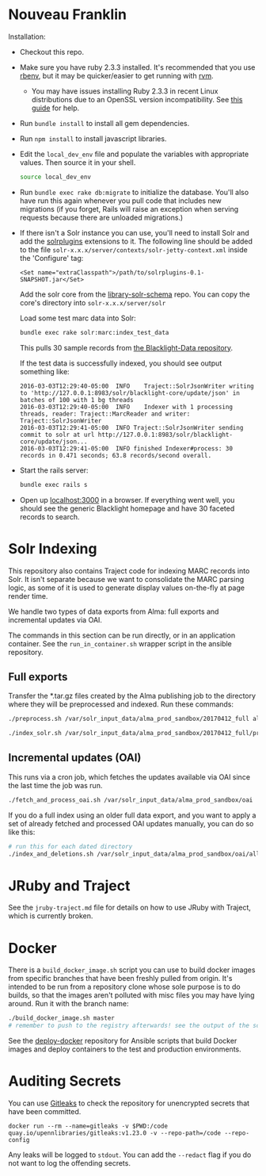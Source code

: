 
# Nouveau Franklin

Installation:

- Checkout this repo.

- Make sure you have ruby 2.3.3 installed. It's recommended that you
  use [rbenv](https://github.com/rbenv/rbenv), but it may be
  quicker/easier to get running with [rvm](https://rvm.io/).
  - You may have issues installing Ruby 2.3.3 in recent Linux distributions due to an OpenSSL version incompatibility. See [this guide](https://www.garron.me/en/linux/install-ruby-2-3-3-ubuntu.html) for help.

- Run `bundle install` to install all gem dependencies.

- Run `npm install` to install javascript libraries.

- Edit the `local_dev_env` file and populate the variables with
  appropriate values. Then source it in your shell.

  ```bash
  source local_dev_env
  ```

- Run `bundle exec rake db:migrate` to initialize the database. You'll
  also have run this again whenever you pull code that includes new
  migrations (if you forget, Rails will raise an exception when serving
  requests because there are unloaded migrations.)

- If there isn't a Solr instance you can use, you'll need to install
  Solr and add the
  [solrplugins](https://github.com/upenn-libraries/solrplugins)
  extensions to it. The following line should be added to the file
  `solr-x.x.x/server/contexts/solr-jetty-context.xml` inside the
  'Configure' tag:

  ```
  <Set name="extraClasspath">/path/to/solrplugins-0.1-SNAPSHOT.jar</Set>
  ```

  Add the solr core from the
  [library-solr-schema](https://gitlab.library.upenn.edu/discovery/library-solr-schema)
  repo. You can copy the core's directory into `solr-x.x.x/server/solr`

  Load some test marc data into Solr:

  ```bash
  bundle exec rake solr:marc:index_test_data
  ```

  This pulls 30 sample records from
  [the Blacklight-Data repository](https://github.com/projectblacklight/blacklight-data).

  If the test data is successfully indexed, you should see output
  something like:

  ```
  2016-03-03T12:29:40-05:00  INFO    Traject::SolrJsonWriter writing to 'http://127.0.0.1:8983/solr/blacklight-core/update/json' in batches of 100 with 1 bg threads
  2016-03-03T12:29:40-05:00  INFO    Indexer with 1 processing threads, reader: Traject::MarcReader and writer: Traject::SolrJsonWriter
  2016-03-03T12:29:41-05:00  INFO Traject::SolrJsonWriter sending commit to solr at url http://127.0.0.1:8983/solr/blacklight-core/update/json...
  2016-03-03T12:29:41-05:00  INFO finished Indexer#process: 30 records in 0.471 seconds; 63.8 records/second overall.
  ```

- Start the rails server:

  ```bash
  bundle exec rails s
  ```

- Open up [localhost:3000](localhost:3000) in a browser.  If
  everything went well, you should see the generic Blacklight homepage
  and have 30 faceted records to search.

# Solr Indexing

This repository also contains Traject code for indexing MARC records
into Solr. It isn't separate because we want to consolidate the MARC
parsing logic, as some of it is used to generate display values
on-the-fly at page render time.

We handle two types of data exports from Alma: full exports and
incremental updates via OAI.

The commands in this section can be run directly, or in an application
container. See the `run_in_container.sh` wrapper script in the ansible
repository.

## Full exports

Transfer the *.tar.gz files created by the Alma publishing job to the
directory where they will be preprocessed and indexed. Run these commands:

```bash
./preprocess.sh /var/solr_input_data/alma_prod_sandbox/20170412_full allTitles

./index_solr.sh /var/solr_input_data/alma_prod_sandbox/20170412_full/processed
```

## Incremental updates (OAI)

This runs via a cron job, which fetches the updates available via OAI
since the last time the job was run.

```bash
./fetch_and_process_oai.sh /var/solr_input_data/alma_prod_sandbox/oai
```

If you do a full index using an older full data export, and you want
to apply a set of already fetched and processed OAI updates manually,
you can do so like this:

```bash
# run this for each dated directory
./index_and_deletions.sh /var/solr_input_data/alma_prod_sandbox/oai/allTitles/2017_04_10_00_00 allTitles
```

# JRuby and Traject

See the `jruby-traject.md` file for details on how to use JRuby with
Traject, which is currently broken.

# Docker

There is a `build_docker_image.sh` script you can use to build docker
images from specific branches that have been freshly pulled from
origin. It's intended to be run from a repository clone whose sole
purpose is to do builds, so that the images aren't polluted with misc
files you may have lying around. Run it with the branch name:

``` bash
./build_docker_image.sh master
# remember to push to the registry afterwards! see the output of the script.
```

See the
[deploy-docker](https://gitlab.library.upenn.edu/ansible/deploy-discovery)
repository for Ansible scripts that build Docker images and deploy containers
to the test and production environments.

# Auditing Secrets

You can use [Gitleaks](https://github.com/upenn-libraries/gitleaks) to check the repository for unencrypted secrets that have been committed.

```
docker run --rm --name=gitleaks -v $PWD:/code quay.io/upennlibraries/gitleaks:v1.23.0 -v --repo-path=/code --repo-config
```

Any leaks will be logged to `stdout`. You can add the `--redact` flag if you do not want to log the offending secrets.
